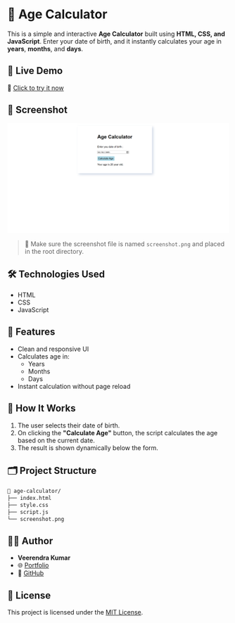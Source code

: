 # 🧮 Age Calculator

This is a simple and interactive **Age Calculator** built using **HTML, CSS, and JavaScript**. Enter your date of birth, and it instantly calculates your age in **years**, **months**, and **days**.

## 🚀 Live Demo

🔗 [Click to try it now](https://kumar-veerendra.github.io/age-calculator/)

## 📸 Screenshot

![Age Calculator Screenshot](./screenshot.png)

> 📌 Make sure the screenshot file is named `screenshot.png` and placed in the root directory.

## 🛠️ Technologies Used

- HTML
- CSS
- JavaScript

## 📂 Features

- Clean and responsive UI
- Calculates age in:
  - Years
  - Months
  - Days
- Instant calculation without page reload

## 🧾 How It Works

1. The user selects their date of birth.
2. On clicking the **"Calculate Age"** button, the script calculates the age based on the current date.
3. The result is shown dynamically below the form.

## 🗂️ Project Structure

```
📁 age-calculator/
├── index.html
├── style.css
├── script.js
└── screenshot.png
```

## 👨‍💻 Author

- **Veerendra Kumar**
- 🌐 [Portfolio](https://veerendrakumar-portfolio.netlify.app/)
- 🐙 [GitHub](https://github.com/kumar-veerendra)

## 📃 License

This project is licensed under the [MIT License](LICENSE).
